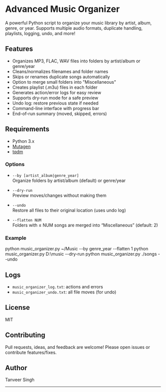 # Advanced Music Organizer

A powerful Python script to organize your music library by artist, album, genre, or year. Supports multiple audio formats, duplicate handling, playlists, logging, undo, and more!

## Features

- Organizes MP3, FLAC, WAV files into folders by artist/album or genre/year
- Cleans/normalizes filenames and folder names
- Skips or renames duplicate songs automatically
- Option to merge small folders into "Miscellaneous"
- Creates playlist (.m3u) files in each folder
- Generates action/error logs for easy review
- Supports dry-run mode for a safe preview
- Undo log: restore previous state if needed
- Command-line interface with progress bar
- End-of-run summary (moved, skipped, errors)

## Requirements

- Python 3.x
- [Mutagen](https://mutagen.readthedocs.io/en/latest/)
- [tqdm](https://tqdm.github.io/)


### Options

- `--by [artist_album|genre_year]`  
   Organize folders by artist/album (default) or genre/year

- `--dry-run`  
   Preview moves/changes without making them

- `--undo`  
   Restore all files to their original location (uses undo log)

- `--flatten NUM`  
   Folders with ≤ NUM songs are merged into “Miscellaneous” (default: 2)

### Example
python music_organizer.py ~/Music --by genre_year --flatten 1
python music_organizer.py D:\music --dry-run
python music_organizer.py ./songs --undo


## Logs

- `music_organizer_log.txt`: actions and errors
- `music_organizer_undo.txt`: all file moves (for undo)

## License

MIT

## Contributing

Pull requests, ideas, and feedback are welcome! Please open issues or contribute features/fixes.

## Author

Tanveer Singh

---



